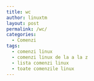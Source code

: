 ```yaml
---
title: wc
author: linuxtm
layout: post
permalink: /wc/
categories:
  - Comenzi
tags:
  - comenzi linux
  - comenzi linux de la a la z
  - lista comenzi linux
  - toate comenzile linux
---
```

